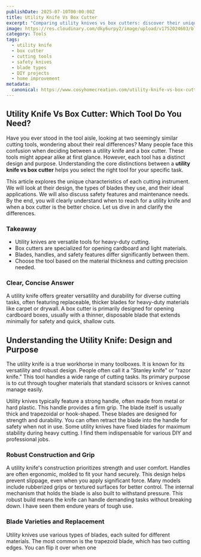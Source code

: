 ```yaml
---
publishDate: 2025-07-10T00:00:00Z
title: Utility Knife Vs Box Cutter
excerpt: "Comparing utility knives vs box cutters: discover their unique designs, uses, and safety features for cutting tasks. Find the right tool for your needs."
image: https://res.cloudinary.com/dky6urpy2/image/upload/v1752024603/blog_image_1752024603_h1qmro.webp
category: Tools
tags:
  - utility knife
  - box cutter
  - cutting tools
  - safety knives
  - blade types
  - DIY projects
  - home improvement
metadata:
  canonical: https://www.cosyhomecreation.com/utility-knife-vs-box-cutter
---
```


## Utility Knife Vs Box Cutter: Which Tool Do You Need?

Have you ever stood in the tool aisle, looking at two seemingly similar cutting tools, wondering about their real differences? Many people face this confusion when deciding between a utility knife and a box cutter. These tools might appear alike at first glance. However, each tool has a distinct design and purpose. Understanding the core distinctions between a **utility knife vs box cutter** helps you select the right tool for your specific task.

This article explores the unique characteristics of each cutting instrument. We will look at their design, the types of blades they use, and their ideal applications. We will also discuss safety features and maintenance needs. By the end, you will clearly understand when to reach for a utility knife and when a box cutter is the better choice. Let us dive in and clarify the differences.

### Takeaway

*   Utility knives are versatile tools for heavy-duty cutting.
*   Box cutters are specialized for opening cardboard and light materials.
*   Blades, handles, and safety features differ significantly between them.
*   Choose the tool based on the material thickness and cutting precision needed.

### Clear, Concise Answer

A utility knife offers greater versatility and durability for diverse cutting tasks, often featuring replaceable, thicker blades for heavy-duty materials like carpet or drywall. A box cutter is primarily designed for opening cardboard boxes, usually with a thinner, disposable blade that extends minimally for safety and quick, shallow cuts.

## Understanding the Utility Knife: Design and Purpose

The utility knife is a true workhorse in many toolboxes. It is known for its versatility and robust design. People often call it a "Stanley knife" or "razor knife." This tool handles a wide range of cutting tasks. Its primary purpose is to cut through tougher materials that standard scissors or knives cannot manage easily.

Utility knives typically feature a strong handle, often made from metal or hard plastic. This handle provides a firm grip. The blade itself is usually thick and trapezoidal or hook-shaped. These blades are designed for strength and durability. You can often retract the blade into the handle for safety when not in use. Some utility knives have fixed blades for maximum stability during heavy cutting. I find them indispensable for various DIY and professional jobs.

### Robust Construction and Grip

A utility knife's construction prioritizes strength and user comfort. Handles are often ergonomic, molded to fit your hand securely. This design helps prevent slippage, even when you apply significant force. Many models include rubberized grips or textured surfaces for better control. The internal mechanism that holds the blade is also built to withstand pressure. This robust build means the knife can handle demanding tasks without breaking down. I have seen them endure years of tough use.

### Blade Varieties and Replacement

Utility knives use various types of blades, each suited for different materials. The most common is the trapezoid blade, which has two cutting edges. You can flip it over when one